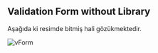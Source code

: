 ## Validation Form without Library 

Aşağıda ki resimde bitmiş hali gözükmektedir. 

![vForm](https://github.com/aykutreisoglu/validationForm/blob/main/figures/validationForm.PNG)